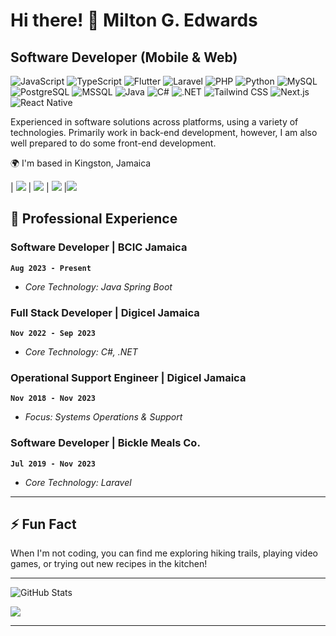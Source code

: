 Hi there! 👋 Milton G. Edwards
===============================

Software Developer (Mobile & Web)
---------------------------------

![JavaScript](https://img.shields.io/badge/-JavaScript-F7DF1E?logo=javascript&logoColor=black&style=flat-square) ![TypeScript](https://img.shields.io/badge/-TypeScript-3178C6?logo=typescript&logoColor=white&style=flat-square) ![Flutter](https://img.shields.io/badge/-Flutter-02569B?logo=flutter&logoColor=white&style=flat-square) ![Laravel](https://img.shields.io/badge/-Laravel-FF2D20?logo=laravel&logoColor=white&style=flat-square) ![PHP](https://img.shields.io/badge/-PHP-777BB4?logo=php&logoColor=white&style=flat-square) ![Python](https://img.shields.io/badge/-Python-3776AB?logo=python&logoColor=white&style=flat-square) ![MySQL](https://img.shields.io/badge/-MySQL-4479A1?logo=mysql&logoColor=white&style=flat-square) ![PostgreSQL](https://img.shields.io/badge/-PostgreSQL-336791?logo=postgresql&logoColor=white&style=flat-square) ![MSSQL](https://img.shields.io/badge/-MSSQL-CC2927?logo=microsoft-sql-server&logoColor=white&style=flat-square) ![Java](https://img.shields.io/badge/-Java-007396?logo=java&logoColor=white&style=flat-square) ![C#](https://img.shields.io/badge/-C%23-239120?logo=c-sharp&logoColor=white&style=flat-square) ![.NET](https://img.shields.io/badge/-.NET-512BD4?logo=dotnet&logoColor=white&style=flat-square) ![Tailwind CSS](https://img.shields.io/badge/-Tailwind_CSS-38B2AC?logo=tailwind-css&logoColor=white&style=flat-square) ![Next.js](https://img.shields.io/badge/-Next.js-000000?logo=nextdotjs&logoColor=white&style=flat-square) ![React Native](https://img.shields.io/badge/-React_Native-61DAFB?logo=react&logoColor=black&style=flat-square)

Experienced in software solutions across platforms, using a variety of technologies. Primarily work in back-end development, however, I am also well prepared to do some front-end development.

🌍  I'm based in Kingston, Jamaica

| [<img src="https://img.shields.io/badge/Email-hello@miltonedwards.com-blue?logo=gmail" />](mailto:hello@miltonedwards.com) | [<img src="https://img.shields.io/badge/LinkedIn-miltonedwardsjm-0077B5?logo=linkedin" />](https://linkedin.com/in/miltonedwardsjm) | [<img src="https://img.shields.io/badge/Twitter-@miltongedwards-1DA1F2?logo=x" />](https://twitter.com/miltongedwards) |[<img src="https://img.shields.io/badge/Instagram-@milly.gif-1DA1F2?logo=instagram" />](https://instagram.com/,illy.gif)


## 💼 Professional Experience

### Software Developer | BCIC Jamaica
**`Aug 2023 - Present`**
- *Core Technology: Java Spring Boot*

### Full Stack Developer | Digicel Jamaica
**`Nov 2022 - Sep 2023`**
- *Core Technology: C#, .NET*

### Operational Support Engineer | Digicel Jamaica
**`Nov 2018 - Nov 2023`**
- *Focus: Systems Operations & Support*

### Software Developer | Bickle Meals Co.
**`Jul 2019 - Nov 2023`**
- *Core Technology: Laravel*

---

## ⚡ Fun Fact
When I'm not coding, you can find me exploring hiking trails, playing video games, or trying out new recipes in the kitchen!

---

![GitHub Stats](https://github-readme-stats.vercel.app/api?username=milly-code&show_icons=true&theme=radical&border_radius=5)

<img src="https://streak-stats.demolab.com?user=milly-code&theme=radical&border_radius=5&short_numbers=true&mode=weekly" />

---

